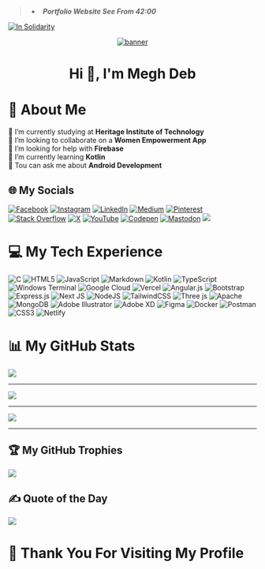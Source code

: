 > - **_&nbsp; Portfolio Website See From 42:00_** <br/>


[![In Solidarity](https://github.com/jpoehnelt/in-solidarity-bot/raw/main/static//badge-flat.png)](https://github.com/apps/in-solidarity)
<p align="center"> <a href="https://linktr.ee/meghdeb" target="_blank"> <img src="https://i.pinimg.com/originals/8b/c8/13/8bc8138470ece0f8c5a6dc3cd715de92.png" alt="banner"/> </a>
<h1 align="center">Hi 👋, I'm Megh Deb</h1>

# 💫 About Me
🔭 I’m currently studying at **Heritage Institute of Technology**<br>👯 I’m looking to collaborate on a **Women Empowerment App**<br>🤝 I’m looking for help with **Firebase**<br>🌱 I’m currently learning **Kotlin**<br>💬 Tou can ask me about **Android Development**<br>


## 🌐 My Socials
[![Facebook](https://img.shields.io/badge/Facebook-%231877F2.svg?logo=Facebook&logoColor=white)](https://facebook.com/iammeghdeb) [![Instagram](https://img.shields.io/badge/Instagram-%23E4405F.svg?logo=Instagram&logoColor=white)](https://instagram.com/iammeghdeb) [![LinkedIn](https://img.shields.io/badge/LinkedIn-%230077B5.svg?logo=linkedin&logoColor=white)](https://linkedin.com/in/megh-deb-20637a2a1/) [![Medium](https://img.shields.io/badge/Medium-12100E?logo=medium&logoColor=white)](https://medium.com/@meghdeb) [![Pinterest](https://img.shields.io/badge/Pinterest-%23E60023.svg?logo=Pinterest&logoColor=white)](https://pinterest.com/thisismeghdeb) [![Stack Overflow](https://img.shields.io/badge/-Stackoverflow-FE7A16?logo=stack-overflow&logoColor=white)](https://stackoverflow.com/users/23300734) [![X](https://img.shields.io/badge/X-black.svg?logo=X&logoColor=white)](https://x.com/ThisIsMeghDeb) [![YouTube](https://img.shields.io/badge/YouTube-%23FF0000.svg?logo=YouTube&logoColor=white)](https://youtube.com/@digital_sea_05) [![Codepen](https://img.shields.io/badge/Codepen-000000?style=for-the-badge&logo=codepen&logoColor=white)](https://codepen.io/Megh-Deb) [![Mastodon](https://img.shields.io/badge/-MASTODON-%232B90D9?style=for-the-badge&logo=mastodon&logoColor=white)](https://mastodon.social/@cloudsay) 
![](https://komarev.com/ghpvc/?username=Megh2005&style=for-the-badge&base=2300&color=ce5e50)

# 💻 My Tech Experience
![C](https://img.shields.io/badge/c-%2300599C.svg?style=for-the-badge&logo=c&logoColor=white) ![HTML5](https://img.shields.io/badge/html5-%23E34F26.svg?style=for-the-badge&logo=html5&logoColor=white) ![JavaScript](https://img.shields.io/badge/javascript-%23323330.svg?style=for-the-badge&logo=javascript&logoColor=%23F7DF1E) ![Markdown](https://img.shields.io/badge/markdown-%23000000.svg?style=for-the-badge&logo=markdown&logoColor=white) ![Kotlin](https://img.shields.io/badge/kotlin-%237F52FF.svg?style=for-the-badge&logo=kotlin&logoColor=white) ![TypeScript](https://img.shields.io/badge/typescript-%23007ACC.svg?style=for-the-badge&logo=typescript&logoColor=white) ![Windows Terminal](https://img.shields.io/badge/Windows%20Terminal-%234D4D4D.svg?style=for-the-badge&logo=windows-terminal&logoColor=white) ![Google Cloud](https://img.shields.io/badge/GoogleCloud-%234285F4.svg?style=for-the-badge&logo=google-cloud&logoColor=white) ![Vercel](https://img.shields.io/badge/vercel-%23000000.svg?style=for-the-badge&logo=vercel&logoColor=white) ![Angular.js](https://img.shields.io/badge/angular.js-%23E23237.svg?style=for-the-badge&logo=angularjs&logoColor=white) ![Bootstrap](https://img.shields.io/badge/bootstrap-%238511FA.svg?style=for-the-badge&logo=bootstrap&logoColor=white) ![Express.js](https://img.shields.io/badge/express.js-%23404d59.svg?style=for-the-badge&logo=express&logoColor=%2361DAFB) ![Next JS](https://img.shields.io/badge/Next-black?style=for-the-badge&logo=next.js&logoColor=white) ![NodeJS](https://img.shields.io/badge/node.js-6DA55F?style=for-the-badge&logo=node.js&logoColor=white) ![TailwindCSS](https://img.shields.io/badge/tailwindcss-%2338B2AC.svg?style=for-the-badge&logo=tailwind-css&logoColor=white) ![Three js](https://img.shields.io/badge/threejs-black?style=for-the-badge&logo=three.js&logoColor=white) ![Apache](https://img.shields.io/badge/apache-%23D42029.svg?style=for-the-badge&logo=apache&logoColor=white) ![MongoDB](https://img.shields.io/badge/MongoDB-%234ea94b.svg?style=for-the-badge&logo=mongodb&logoColor=white) ![Adobe Illustrator](https://img.shields.io/badge/adobe%20illustrator-%23FF9A00.svg?style=for-the-badge&logo=adobe%20illustrator&logoColor=white) ![Adobe XD](https://img.shields.io/badge/Adobe%20XD-470137?style=for-the-badge&logo=Adobe%20XD&logoColor=#FF61F6) ![Figma](https://img.shields.io/badge/figma-%23F24E1E.svg?style=for-the-badge&logo=figma&logoColor=white) ![Docker](https://img.shields.io/badge/docker-%230db7ed.svg?style=for-the-badge&logo=docker&logoColor=white) ![Postman](https://img.shields.io/badge/Postman-FF6C37?style=for-the-badge&logo=postman&logoColor=white) ![CSS3](https://img.shields.io/badge/css3-%231572B6.svg?style=for-the-badge&logo=css3&logoColor=white) ![Netlify](https://img.shields.io/badge/netlify-%23000000.svg?style=for-the-badge&logo=netlify&logoColor=#00C7B7)
# 📊 My GitHub Stats
![](https://github-readme-stats.vercel.app/api?username=Megh2005&show_icons=true&theme=radical)<hr/>
![](https://stats.quine.sh/MeghDeb/topics-over-time?theme=dark)<hr/>
![](https://stats.quine.sh/MeghDeb/languages-over-time?theme=dark)<hr/>


## 🏆 My GitHub Trophies
![](https://github-profile-trophy.vercel.app/?username=Megh2005&theme=radical&no-frame=false&no-bg=true&margin-w=4)

## ✍️ Quote of the Day
![](https://quotes-github-readme.vercel.app/api?type=horizontal&theme=tokyonight)

# 🤗 Thank You For Visiting My Profile




